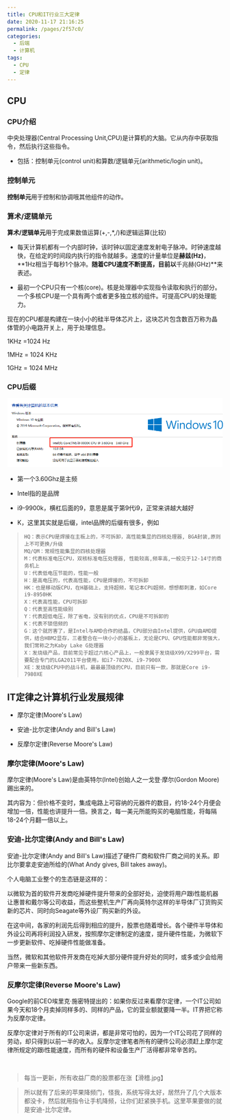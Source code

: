 ```yaml
---
title: CPU和IT行业三大定律
date: 2020-11-17 21:16:25
permalink: /pages/2f57c0/
categories:
  - 后端
  - 计算机
tags:
  - CPU
  - 定律
---
```




## CPU

### CPU介绍

中央处理器(Central Processing Unit,CPU)是计算机的大脑。它从内存中获取指令，然后执行这些指令。



- 包括：控制单元(control unit)和算数/逻辑单元(arithmetic/login unit)。



### 控制单元

**控制单元**用于控制和协调哦其他组件的动作。



### 算术/逻辑单元

**算术/逻辑单元**用于完成果数值运算(+,-,*,/)和逻辑运算(比较)



- 每天计算机都有一个内部时钟，该时钟以固定速度发射电子脉冲。时钟速度越快，在给定的时间段内执行的指令就越多。速度的计量单位是**赫兹(Hz)**，**1Hz相当于每秒1个脉冲。**随着CPU速度不断提高，目前以**千兆赫(GHz)**来表述。

- 最初一个CPU只有一个核(core)。核是处理器中实现指令读取和执行的部分。一个多核CPU是一个具有两个或者更多独立核的组件。可提高CPU的处理能力。



现在的CPU都是构建在一块小小的硅半导体芯片上，这块芯片包含数百万称为晶体管的小电路开关上，用于处理信息。



1KHz =1024 Hz

1MHz = 1024 KHz

1GHz = 1024 MHz



### CPU后缀

![image-20201117212756885](https://raw.githubusercontent.com/SaulJWu/images/main/20201117212756.png)



- 第一个3.60Ghz是主频

- Intel指的是品牌
- i9-9900k，横杠后面的9，意思是属于第9代i9，正常来讲越大越好
- K，这里其实就是后缀，intel品牌的后缀有很多，例如

> ```text
> HQ：表示CPU是焊接在主板上的，不可拆卸，高性能集显的四核处理器, BGA封装,原则上不可更换/升级
> MQ/QM：常规性能集显的四核处理器
> M：代表标准电压CPU，双核标准电压处理器, 性能较高,频率高,一般见于12-14寸的商务机上
> U：代表低电压节能的，性能一般
> H：是高电压的，代表高性能，CPU是焊接的，不可拆卸
> HK：也是移动版CPU，在H基础上，支持超频，笔记本CPU超频，想想都刺激，如Core i9-8950HK
> X：代表高性能，CPU可拆卸
> Q：代表至高性能级别
> Y：代表超低电压，除了省电，没有别的优点，CPU是不可拆卸的
> K：代表不锁倍频的
> G：这个就厉害了，是Intel与AMD合作的结晶，CPU部分由Intel提供，GPU由AMD提供，结合HBM2显存，三者整合在一块小小的基板上，无论是CPU、GPU性能都非常强大，我们常称之为Kaby Lake G处理器
> X：发烧级产品，目前常见于超过六核心产品上，一般隶属于发烧级X99/X299平台，需要配合专门的LGA2011平台使用，如i7-7820X、i9-7900X
> XE：发烧级CPU中的战斗机，最最最顶级的CPU，目前只有一款，那就是Core i9-7980XE
> ```





## IT定律之计算机行业发展规律

- 摩尔定律(Moore's Law)

- 安迪-比尔定律(Andy and Bill's Law)

- 反摩尔定律(Reverse Moore's Law)



### 摩尔定律(Moore's Law)

摩尔定律(Moore's Law)是由英特尔(Intel)创始人之一戈登·摩尔(Gordon Moore)踢出来的。

​		其内容为：但价格不变时，集成电路上可容纳的元器件的数目，约18-24个月便会增加一倍，性能也讲提升一倍。换言之，每一美元所能购买的电脑性能，将每隔18-24个月翻一倍以上。



### 安迪-比尔定律(Andy and Bill's Law)

安迪-比尔定律(Andy and Bill's Law)描述了硬件厂商和软件厂商之间的关系。即比尔要拿走安迪所给的(What Andy gives, Bill takes away)。

个人电脑工业整个的生态链是这样的：

​		以微软为首的软件开发商吃掉硬件提升带来的全部好处，迫使将用户跟i性能机器让惠普和戴尔等公司收益，而这些整机生产厂再向英特尔这样的半导体厂订货购买新的芯片、同时向Seagate等外设厂购买新的外设。

​		在这中间，各家的利润先后得到相应的提升，股票也随着增长。各个硬件半导体和外设公司再将利润投入研发，按照摩尔定律制定的速度，提升硬件性能，为微软下一步更新软件、吃掉硬件性能做准备。

​		当然，微软和其他软件开发商在吃掉大部分硬件提升好处的同时，或多或少会给用户带来一些新东西。



### 反摩尔定律(Reverse Moore's Law)

​		Google的前CEO埃里克·施密特提出的：如果你反过来看摩尔定律，一个IT公司如果今天和18个月卖掉同样多的、同样的产品，它的营业额就要降一半。IT界把它称为反摩尔定律。

​		反摩尔定律对于所有的IT公司来讲，都是非常可怕的，因为一个IT公司花了同样的劳动，却只得到以前一半的收入。反摩尔定律笔者所有的硬件公司必须赶上摩尔定律所规定的跟i性能速度，而所有的硬件和设备生产厂活得都非常辛苦的。

​		

> 每当一更新，所有收益厂商的股票都在涨【滑稽.jpg】



> 所以就有了后来的苹果降频门，怪我，系统写得太好，居然升了几个大版本都没卡，然后就用指令让手机降频，让你们赶紧换手机。这里苹果要做的就是安迪-比尔定律。